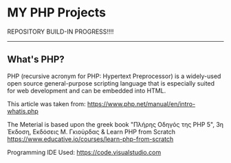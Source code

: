 # MY PHP Projects

REPOSITORY BUILD-IN PROGRESS!!!!

--------------
What's PHP?
-------------
PHP (recursive acronym for PHP: Hypertext Preprocessor) is a widely-used open source general-purpose scripting language that is especially suited for web development and can be embedded into HTML.

This article was taken from: https://www.php.net/manual/en/intro-whatis.php


The Meterial is based upon the greek book "Πλήρης Οδηγός της PHP 5", 3η Έκδοση, Εκδόσεις Μ. Γκιούρδας
& Learn PHP from Scratch https://www.educative.io/courses/learn-php-from-scratch

Programming IDE Used: https://code.visualstudio.com


